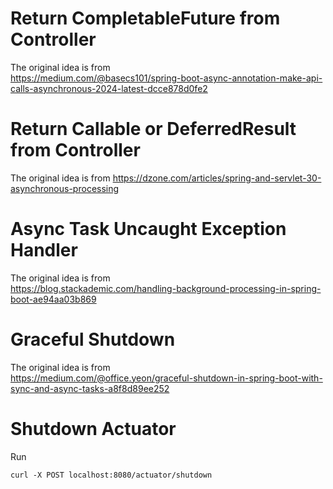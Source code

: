 # Return CompletableFuture from Controller

The original idea is from  
https://medium.com/@basecs101/spring-boot-async-annotation-make-api-calls-asynchronous-2024-latest-dcce878d0fe2

# Return Callable or DeferredResult from Controller

The original idea is from
https://dzone.com/articles/spring-and-servlet-30-asynchronous-processing

# Async Task Uncaught Exception Handler

The original idea is from  
https://blog.stackademic.com/handling-background-processing-in-spring-boot-ae94aa03b869

# Graceful Shutdown

The original idea is from  
https://medium.com/@office.yeon/graceful-shutdown-in-spring-boot-with-sync-and-async-tasks-a8f8d89ee252

# Shutdown Actuator

Run

```
curl -X POST localhost:8080/actuator/shutdown
```